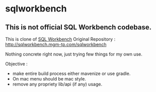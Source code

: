 # sqlworkbench

## This is not official SQL Workbench codebase. 

This is clone of [SQL Workbench](https://www.sql-workbench.eu/) 
Original Repository : http://sqlworkbench.mgm-tp.com/sqlworkbench

 Nothing concrete right now, just trying few things for my own use. 

Objective :
 - make entire build process either mavenize or use gradle. 
 - On mac menu should be mac style.  
 - remove any propriety lib/api (if any) usage.
